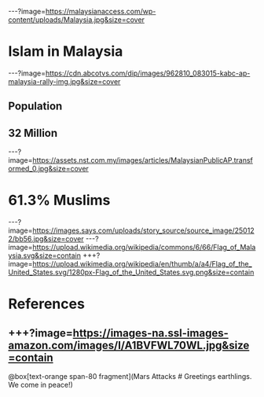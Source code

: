 ---?image=https://malaysianaccess.com/wp-content/uploads/Malaysia.jpg&size=cover
# Islam in Malaysia
---?image=https://cdn.abcotvs.com/dip/images/962810_083015-kabc-ap-malaysia-rally-img.jpg&size=cover
## Population
## 32 Million
---?image=https://assets.nst.com.my/images/articles/MalaysianPublicAP.transformed_0.jpg&size=cover
# 61.3% Muslims
---?image=https://images.says.com/uploads/story_source/source_image/250122/bb56.jpg&size=cover
---?image=https://upload.wikimedia.org/wikipedia/commons/6/66/Flag_of_Malaysia.svg&size=contain
+++?image=https://upload.wikimedia.org/wikipedia/en/thumb/a/a4/Flag_of_the_United_States.svg/1280px-Flag_of_the_United_States.svg.png&size=contain
# References
+++?image=https://images-na.ssl-images-amazon.com/images/I/A1BVFWL70WL.jpg&size=contain
---
@box[text-orange span-80 fragment](Mars Attacks # Greetings earthlings. We come in peace!)
